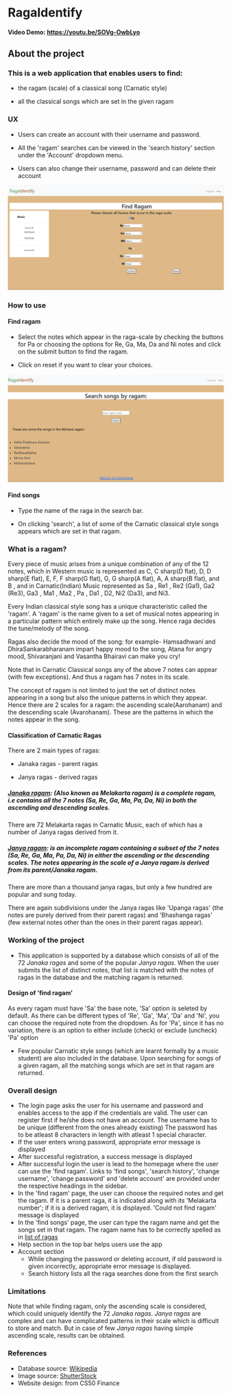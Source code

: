 # RagaIdentify
#### Video Demo:  <URL HERE>https://youtu.be/SOVg-OwbLyo

## About the project
###   This is a web application that enables users to find:

   - the ragam (scale) of a classical song (Carnatic style)

   - all the classical songs which are set in the given ragam

### UX
- Users can create an account with their username and password.

- All the 'ragam' searches can be viewed in the 'search history' section under the 'Account' dropdown menu.

- Users can also change their username, password and can delete their account

![RagaIdentify homepage](homepg.png "a title")


### How to use
#### Find ragam
- Select the notes which appear in the raga-scale by checking the buttons for Pa or choosing the options for Re, Ga, Ma, Da and Ni notes
and click on the submit button to find the ragam.

- Click on reset if you want to clear your choices.


![RagaIdentify songs](songs.png "a title")
#### Find songs
- Type the name of the raga in the search bar.

- On clicking 'search', a list of some of the Carnatic classical style songs appears which are set in that ragam.



### What is a ragam?
Every piece of music arises from a unique combination of any of the 12 notes, which in Western music is represented as C,  C sharp(D flat),  D,  D sharp(E flat),  E,  F,  F sharp(G flat),  G,  G sharp(A flat),  A,  A sharp(B flat),  and B , and in Carnatic(Indian) Music represented as Sa , Re1 , Re2 (Ga1), Ga2 (Re3), Ga3 , Ma1 , Ma2 , Pa ,  Da1 ,  D2,  Ni2 (Da3), and  Ni3.

Every Indian classical style song has a unique characteristic called the 'ragam'. A 'ragam' is the name given to a set of musical notes appearing in a particular pattern which entirely make up the song. Hence raga decides the tune/melody of the song.

Ragas also decide the mood of the song: for example- Hamsadhwani and DhiraSankarabharanam impart happy mood to the song,  Atana for angry mood,  Shivaranjani and Vasantha Bhairavi can make you cry!

Note that in Carnatic Classical songs any of the above 7 notes can appear (with few exceptions). And thus a ragam has 7 notes in its scale.

The concept of ragam is not limited to just the set of distinct notes appearing in a song but also the unique patterns in which they appear. Hence there are 2 scales for a ragam: the ascending scale(Aarohanam) and the descending scale (Avarohanam). These are the patterns in which the notes appear in the song.

#### Classification of Carnatic Ragas
There are 2 main types of ragas:
- Janaka ragas - parent ragas

- Janya ragas - derived ragas

##### [Janaka ragam](https://en.wikipedia.org/wiki/Melakarta): (Also known as Melakarta ragam) is a complete ragam, i.e contains all the 7 notes (Sa, Re, Ga, Ma, Pa, Da, Ni) in both the ascending and descending scales.
There are 72 Melakarta ragas in Carnatic Music, each of which has a number of Janya ragas derived from it.

##### [Janya ragam](https://en.wikipedia.org/wiki/List_of_Janya_ragas):  is an incomplete ragam containing a subset of the 7 notes (Sa, Re, Ga, Ma, Pa, Da, Ni) in either the ascending or the descending scales. The notes appearing in the scale of a Janya ragam is derived from its parent/Janaka ragam.
There are more than a thousand janya ragas, but only a few hundred are popular and sung today.

There are again subdivisions under the Janya ragas like 'Upanga ragas' (the notes are purely derived from their parent ragas) and 'Bhashanga ragas' (few external notes other than the ones in their parent ragas appear).



### Working of the project
- This application is supported by a database which consists of all of the 72 *Janaka ragas* and some of the popular *Janya ragas*. When the user submits the list of distinct notes, that list is matched with the notes of ragas in the database and the matching ragam is returned.

#### Design of 'find ragam'
As every ragam must have 'Sa' the base note, 'Sa' option is seleted by default. As there can be different types of 'Re',
'Ga', 'Ma', 'Da' and 'Ni', you can choose the required note from the dropdown. As for 'Pa', since it has no variation, there is an option to either include (check) or exclude (uncheck) 'Pa' option


- Few popular Carnatic style songs (which are learnt formally by a music student) are also included in the database. Upon searching for songs of a given ragam, all the matching songs which are set in that ragam are returned.

### Overall design
- The login page asks the user for his username and password and enables access to the app if the credentials are valid. The user can register first if he/she does not have an account. The username has to be unique (different from the ones already existing) The password has to be atleast 8 characters in length with atleast 1 special character.
- If the user enters wrong password, appropriate error message is displayed
- After successful registration, a success message is displayed
- After successful login the user is lead to the homepage where the user can use the 'find ragam'. Links to 'find songs', 'search history', 'change username', 'change password' and 'delete account' are provided under the respective headings in the sidebar.
- In the 'find ragam' page, the user can choose the required notes and get the ragam. If it is a parent raga, it is indicated along with its 'Melakarta number'; if it is a derived ragam, it is displayed. 'Could not find ragam' message is displayed
- In the 'find songs' page, the user can type the ragam name and get the songs set in that ragam. The ragam name has to be correctly spelled as in [list of ragas](https://en.wikipedia.org/wiki/List_of_Janya_ragas)
- Help section in the top bar helps users use the app
- Account section
  - While changing the password or deleting account, if old password is given incorrectly, appropriate error message is displayed.
  - Search history lists all the raga searches done from the first search



### Limitations
Note that while finding ragam, only the ascending scale is considered, which could uniquely identify the 72 *Janaka ragas*. *Janya ragas* are complex and can have complicated patterns in their scale which is difficult to store and match. But in case of few *Janya ragas* having simple ascending scale, results can be obtained.




### References
- Database source: [Wikipedia](https://en.wikipedia.org/wiki/List_of_Janya_ragas)
- Image source: [ShutterStock](https://www.shutterstock.com/image-vector/vector-illustration-abstract-music-collage-background-620624174)
- Website design: from CS50 Finance
